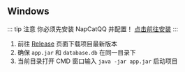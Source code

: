 ## Windows

::: tip 注意
你必须先安装 NapCatQQ 并配置！ [点击前往安装](/guide/quickstart)
:::

1. 前往 [Release](https://github.com/harenk1337/nvl-bot/releases/) 页面下载项目最新版本
2. 确保 `app.jar` 和 `database.db` 在同一目录下
3. 当前目录打开 CMD 窗口输入 `java -jar app.jar` 启动项目

